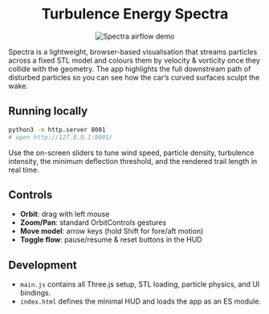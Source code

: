 <h1 align="center">Turbulence Energy Spectra</h1>

<p align="center">
  <img src="spectra.gif" alt="Spectra airflow demo">
</p>

Spectra is a lightweight, browser-based visualisation that streams particles across a fixed STL model and colours them by velocity & vorticity once they collide with the geometry. The app highlights the full downstream path of disturbed particles so you can see how the car’s curved surfaces sculpt the wake.

## Running locally

```bash
python3 -m http.server 8001
# open http://127.0.0.1:8001/
```

Use the on-screen sliders to tune wind speed, particle density, turbulence intensity, the minimum deflection threshold, and the rendered trail length in real time.

## Controls

- **Orbit**: drag with left mouse
- **Zoom/Pan**: standard OrbitControls gestures
- **Move model**: arrow keys (hold Shift for fore/aft motion)
- **Toggle flow**: pause/resume & reset buttons in the HUD

## Development

- `main.js` contains all Three.js setup, STL loading, particle physics, and UI bindings.
- `index.html` defines the minimal HUD and loads the app as an ES module.

